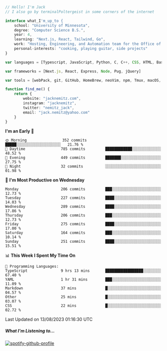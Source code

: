 ```typescript
// Hello! I'm Jack
// I also go by terminalPoltergeist in some corners of the internet

interface what_I'm_up_to {
    school: "University of Minnesota",
    degree: "Computer Science B.S.",
    year: 4,
    learning: "Next.js, React, Tailwind, Go",
    work: "Hosting, Engineering, and Automation team for the Office of Information Technology at UMN",
    personal-interests: "cooking, playing guitar, side projects"
}

var languages = [Typescript, JavaScript, Python, C, C++, CSS, HTML, Bash, VimScript]

var frameworks = [Next.js, React, Express, Node, Pug, jQuery]

var tools = [webPack, git, GitHub, HomeBrew, neoVim, npm, Tmux, macOS, Ubuntu, Docker, Nginx, Cloudflare, DigitalOcean]

function find_me() {
    return {
        website: "jacknemitz.com",
        instagram: "jacknemitz",
        twitter: "nemitz_jack",
        email: "jack.nemitz@yahoo.com"
    }
}
```

<!--START_SECTION:waka-->
**I'm an Early 🐤** 

```text
🌞 Morning                352 commits         █████░░░░░░░░░░░░░░░░░░░░   21.76 % 
🌆 Daytime                785 commits         ████████████░░░░░░░░░░░░░   48.52 % 
🌃 Evening                449 commits         ███████░░░░░░░░░░░░░░░░░░   27.75 % 
🌙 Night                  32 commits          ░░░░░░░░░░░░░░░░░░░░░░░░░   01.98 % 
```
📅 **I'm Most Productive on Wednesday** 

```text
Monday                   206 commits         ███░░░░░░░░░░░░░░░░░░░░░░   12.73 % 
Tuesday                  227 commits         ████░░░░░░░░░░░░░░░░░░░░░   14.03 % 
Wednesday                289 commits         ████░░░░░░░░░░░░░░░░░░░░░   17.86 % 
Thursday                 206 commits         ███░░░░░░░░░░░░░░░░░░░░░░   12.73 % 
Friday                   275 commits         ████░░░░░░░░░░░░░░░░░░░░░   17.00 % 
Saturday                 164 commits         ███░░░░░░░░░░░░░░░░░░░░░░   10.14 % 
Sunday                   251 commits         ████░░░░░░░░░░░░░░░░░░░░░   15.51 % 
```


📊 **This Week I Spent My Time On** 

```text
💬 Programming Languages: 
TypeScript               9 hrs 13 mins       █████████████████░░░░░░░░   67.40 % 
YAML                     1 hr 31 mins        ███░░░░░░░░░░░░░░░░░░░░░░   11.09 % 
Markdown                 37 mins             █░░░░░░░░░░░░░░░░░░░░░░░░   04.57 % 
Other                    25 mins             █░░░░░░░░░░░░░░░░░░░░░░░░   03.07 % 
CSS                      22 mins             █░░░░░░░░░░░░░░░░░░░░░░░░   02.72 % 
```


 Last Updated on 13/08/2023 01:16:30 UTC
<!--END_SECTION:waka-->

##### What I'm Listening to...

[![spotify-github-profile](https://spotify-github-profile.vercel.app/api/view?uid=jack.nemitz&cover_image=true&show_offline=true&bar_color=53b14f&bar_color_cover=false&background_color=121212FF)](https://spotify-github-profile.vercel.app/api/view?uid=jack.nemitz&redirect=true)

